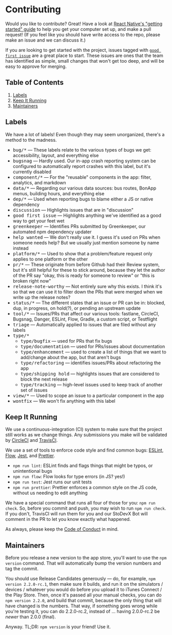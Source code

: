 # Contributing

Would you like to contribute? Great! Have a look at
[React Native's "getting started" guide][rn-gs] to help you get your
computer set up, and make a pull request! (If you feel like you
should have write access to the repo, please make an issue and we can
discuss it.)

If you are looking to get started with the project, issues tagged with
[`good first issue`][gfi] are a great place to start. These issues are
ones that the team has identified as simple, small changes that won't
get too deep, and will be easy to approve for merging.

[rn-gs]: http://facebook.github.io/react-native/docs/getting-started.html
[gfi]: https://github.com/StoDevX/AAO-React-Native/issues?q=is%3Aissue+label%3A%22good+first+issue%22+is%3Aopen

## Table of Contents

1. [Labels](#labels)
2. [Keep It Running](#keep-it-running)
3. [Maintainers](#maintainers)

## Labels

We have a lot of labels! Even though they may seem unorganized,
there's a method to the madness.

- <kbd>bug/*</kbd> — These labels relate to the various types of bugs
  we get: accessibility, layout, and everything else
- <kbd>bugsnag</kbd> — Hardly used. Our in-app crash reporting system
  can be configured to automatically report crashes with this label,
  but it's currently disabled
- <kbd>component/*</kbd> — For the "reusable" components in the app:
  filter, analytics, and markdown
- <kbd>data/*</kbd> — Regarding our various data sources: bus routes,
  BonApp menus, building hours, and everything else
- <kbd>dep/*</kbd> — Used when reporting bugs to blame either a JS or
  native dependency
- <kbd>discussion</kbd> — Highlights issues that are in "discussion"
- <kbd>good first issue</kbd> — Highlights anything we've identified
  as a good way to get your feet wet
- <kbd>greenkeeper</kbd> — Identifies PRs submitted by Greenkeeper,
  our automated npm dependency updater
- <kbd>help wanted</kbd> — We don't really use it. I guess it's used
  on PRs when someone needs help? But we usually just mention someone
  by name instead
- <kbd>platform/*</kbd> — Used to show that a problem/feature request
  only applies to one platform or the other
- <kbd>pr/*</kbd> — These originate from before Github had their
  Review system, but it's still helpful for these to stick around,
  because they let the author of the PR say "okay, this is ready for
  someone to review" or "this is broken right now"
- <kbd>release-note-worthy</kbd> — Not entirely sure why this
  exists. I think it's so that we can use it to filter down the PRs
  that were merged when we write up the release notes?
- <kbd>status/*</kbd> — The different states that an issue or PR can
  be in: blocked, dup, in progress, on hold(?), or pending an upstream
  update
- <kbd>tool/*</kbd> — Issues/PRs that affect our various tools:
  fastlane, CircleCI, Bugsnag, Danger, ESLint, Flow, Gradle, a custom
  script, or Testflight
- <kbd>triage</kbd> — Automatically applied to issues that are filed
  without any labels
- <kbd>type/*</kbd>
  - <kbd>type/bugfix</kbd> — used for PRs that fix bugs
  - <kbd>type/documentation</kbd> — used for PRs/issues about
    documentation
  - <kbd>type/enhancement</kbd> — used to create a list of things
    that we want to add/change about the app, but that aren't bugs
  - <kbd>type/refactoring</kbd> — identifies issues/PRs about
    refactoring the app
  - <kbd>type/shipping hold</kbd> — highlights issues that are
    considered to block the next release
  - <kbd>type/tracking</kbd> — high-level issues used to keep track
    of another set of issues
- <kbd>view/*</kbd> — Used to scope an issue to a particular component
  in the app
- <kbd>wontfix</kbd> — We won't fix anything with this label

## Keep It Running

We use a continuous-integration (CI) system to make sure that the
project still works as we change things. Any submissions you make will
be validated by [CircleCI][circle] and [TravisCI][travis].

[circle]: https://circleci.com/gh/StoDevX/AAO-React-Native
[travis]: https://travis-ci.org/StoDevX/AAO-React-Native/builds

We use a set of tools to enforce code style and find common bugs:
[ESLint][eslint], [Flow][flow], [Jest][jest], and
[Prettier][prettier].

- `npm run lint`: ESLint finds and flags things that might be typos,
  or unintentional bugs
- `npm run flow`: Flow looks for type errors (in JS? yes!)
- `npm run test`: Jest runs our unit tests
- `npm run prettier`: Prettier enforces a common style on the JS code,
  without us needing to edit anything

We have a special command that runs all four of those for you: `npm
run check`.  So, before you commit and push, you may wish to run `npm
run check`.  If you don't, TravisCI will run them for you and our
StoDevX Bot will comment in the PR to let you know exactly what
happened.

[eslint]: http://eslint.org/
[flow]: https://flowtype.org/
[jest]: https://facebook.github.io/jest/
[prettier]: https://github.com/prettier/prettier

As always, please keep the [Code of Conduct][cc] in mind.

[cc]: https://github.com/StoDevX/AAO-React-Native/blob/master/CODE_OF_CONDUCT.md

## Maintainers

Before you release a new version to the app store, you'll want to use
the `npm version` command. That will automatically bump the version
numbers and tag the commit.

You should use Release Candidates generously — do, for example, `npm
version 2.2.0-rc.1`, then make sure it builds, and run it on the
simulators / devices / whatever you would do before you upload it to
iTunes Connect / the Play Store. Then, once it's passed all your
manual checks, you can do `npm version 2.2.0`, and build that commit,
because the only thing that will have changed is the numbers. That
way, if something goes wrong while you're testing it, you can do
2.2.0-rc.2, instead of … having 2.0.0-rc.2 be _newer_ than 2.0.0
(final).

Anyway. TL;DR: `npm version` is your friend! Use it.
